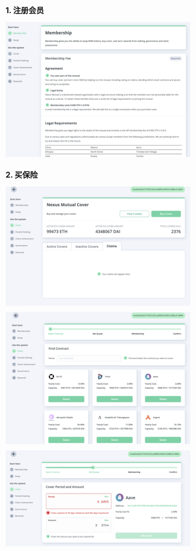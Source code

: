 

## 1. 注册会员
![image](./membership/211605511162_.pic_hd.jpg)



## 2. 买保险
![image](./cover/231605511240_.pic_hd.jpg)

![image](./cover/241605511271_.pic_hd.jpg)

![image](./cover/251605511293_.pic_hd.jpg)
